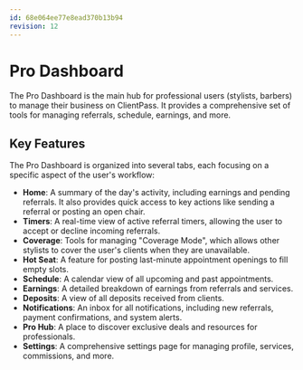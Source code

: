 ```yaml
---
id: 68e064ee77e8ead370b13b94
revision: 12
---
```


# Pro Dashboard

The Pro Dashboard is the main hub for professional users (stylists, barbers) to manage their business on ClientPass. It provides a comprehensive set of tools for managing referrals, schedule, earnings, and more.

## Key Features

The Pro Dashboard is organized into several tabs, each focusing on a specific aspect of the user's workflow:

- **Home**: A summary of the day's activity, including earnings and pending referrals. It also provides quick access to key actions like sending a referral or posting an open chair.
- **Timers**: A real-time view of active referral timers, allowing the user to accept or decline incoming referrals.
- **Coverage**: Tools for managing "Coverage Mode", which allows other stylists to cover the user's clients when they are unavailable.
- **Hot Seat**: A feature for posting last-minute appointment openings to fill empty slots.
- **Schedule**: A calendar view of all upcoming and past appointments.
- **Earnings**: A detailed breakdown of earnings from referrals and services.
- **Deposits**: A view of all deposits received from clients.
- **Notifications**: An inbox for all notifications, including new referrals, payment confirmations, and system alerts.
- **Pro Hub**: A place to discover exclusive deals and resources for professionals.
- **Settings**: A comprehensive settings page for managing profile, services, commissions, and more.
